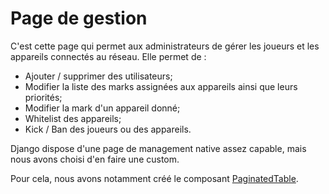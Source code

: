 # Page de gestion

C'est cette page qui permet aux administrateurs de gérer les joueurs et les appareils connectés au réseau. Elle permet de :

- Ajouter / supprimer des utilisateurs;
- Modifier la liste des marks assignées aux appareils ainsi que leurs priorités;
- Modifier la mark d'un appareil donné;
- Whitelist des appareils;
- Kick / Ban des joueurs ou des appareils.

Django dispose d'une page de management native assez capable, mais nous avons choisi d'en faire une custom.

Pour cela, nous avons notamment créé le composant [PaginatedTable](paginatedtable.md).